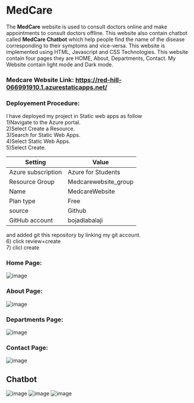 # MedCare
The **MedCare** website is used to consult doctors online and make appointments to consult doctors offline. This website also contain chatbot called **MedCare Chatbot** which help people find the name of the disease corresponding to their symptoms and vice-versa. This website is implemented using HTML, Javascript and CSS Technologies. This website contain four pages they are HOME, About, Departments, Contact. My Website contain light mode and Dark mode.

### Medcare Website Link: https://red-hill-066991910.1.azurestaticapps.net/

### Deployement Procedure:
I have deployed my project in Static web apps as follow <br />
  1)Navigate to the Azure portal. <br />
  2)Select Create a Resource.<br />
  3)Search for Static Web Apps.<br />
  4)Select Static Web Apps.<br />
  5)Select Create.<br />
  
  | Setting  | Value |
  | ------------- | ------------- |
  | Azure subscription	| Azure for Students |
  | Resource Group	| Medcarewebsite_group | 
  | Name	| MedcareWebsite | 
  | Plan type | Free | 
  | source | Github | 
  | GitHub account| bojadlabalaji |
  
  and added git this repository by linking my git account.<br />
  6) click review+create<br />
  7) clicl create
  <br />




### Home Page:
![image](https://user-images.githubusercontent.com/84083455/171330013-a375a7b0-186c-4d0e-a199-8bb0081e1921.png)


### About Page:
![image](https://user-images.githubusercontent.com/84083455/171330064-433af84f-4ede-4520-a9cd-6d95cd3cdf71.png)



### Departments Page:
![image](https://user-images.githubusercontent.com/84083455/171330090-2f739bec-d5e3-4ed1-98f7-545151bb6b84.png)



### Contact Page:
![image](https://user-images.githubusercontent.com/84083455/171330119-7e26ef21-d34a-4725-85dc-9c87e9b26438.png)



## Chatbot
![image](https://user-images.githubusercontent.com/84083455/170953393-2bcd4c07-d2a3-40c5-98ae-914741f7dde4.png)
![image](https://user-images.githubusercontent.com/84083455/170883965-3a1f76bf-92f1-41b8-ab25-f2da6d09df00.png)
![image](https://user-images.githubusercontent.com/84083455/170883989-1a2249aa-d659-46af-9e76-ea5b199b154e.png)


